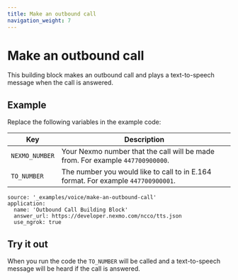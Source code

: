 ```yaml
---
title: Make an outbound call
navigation_weight: 7
---
```


# Make an outbound call

This building block makes an outbound call and plays a
text-to-speech message when the call is answered.

## Example

Replace the following variables in the example code:

Key |	Description
-- | --
`NEXMO_NUMBER` |	Your Nexmo number that the call will be made from. For example `447700900000`.
`TO_NUMBER` |	The number you would like to call to in E.164 format. For example `447700900001`.

```building_blocks
source: '_examples/voice/make-an-outbound-call'
application:
  name: 'Outbound Call Building Block'
  answer_url: https://developer.nexmo.com/ncco/tts.json
  use_ngrok: true
```

## Try it out

When you run the code the `TO_NUMBER` will be called and a text-to-speech message
will be heard if the call is answered.

